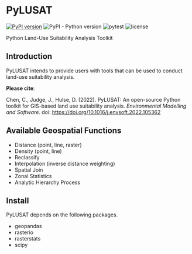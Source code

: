 # PyLUSAT

[![PyPI version](https://img.shields.io/pypi/v/pylusat?color=g)](https://pypi.org/project/pylusat/)
![PyPI - Python version](https://img.shields.io/pypi/pyversions/pylusat)
![pytest](https://github.com/chjch/pylusat/actions/workflows/tests_pylusat.yml/badge.svg)
![license](https://img.shields.io/pypi/l/pylusat)

Python Land-Use Suitability Analysis Toolkit

## Introduction
PyLUSAT intends to provide users with tools that can be used to conduct land-use 
suitability analysis.

**Please cite**:

Chen, C., Judge, J., Hulse, D. (2022). PyLUSAT: An open-source Python toolkit for GIS-based land use suitability analysis. _Environmental Modelling and Software_. doi: https://doi.org/10.1016/j.envsoft.2022.105362

## Available Geospatial Functions

- Distance (point, line, raster)
- Density (point, line)
- Reclassify
- Interpolation (inverse distance weighting)
- Spatial Join
- Zonal Statistics
- Analytic Hierarchy Process

## Install
PyLUSAT depends on the following packages.
- geopandas
- rasterio
- rasterstats
- scipy
